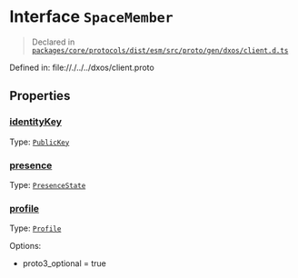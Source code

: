 # Interface `SpaceMember`
> Declared in [`packages/core/protocols/dist/esm/src/proto/gen/dxos/client.d.ts`]()

Defined in:
   file://./../../dxos/client.proto
## Properties
### [identityKey]()
Type: <code>[PublicKey](/api/@dxos/client/classes/PublicKey)</code>
### [presence]()
Type: <code>[PresenceState](/api/@dxos/client/enums#PresenceState)</code>
### [profile]()
Type: <code>[Profile](/api/@dxos/client/interfaces/Profile)</code>

Options:
  - proto3_optional = true